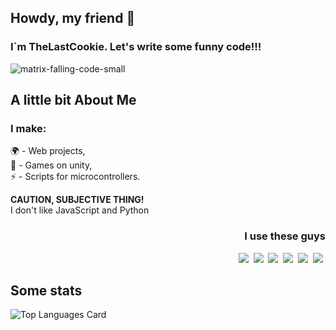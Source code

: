 ## Howdy, my friend 👋
### I`m TheLastCookie. Let's write some funny code!!!
![matrix-falling-code-small](https://github.com/user-attachments/assets/724b4b23-3ca2-4145-a1d2-a7f9521c63a4)

<!--
**TheLastCookie-404/TheLastCookie-404** is a ✨ _special_ ✨ repository because its `README.md` (this file) appears on your GitHub profile.

Here are some ideas to get you started:

- 🔭 I’m currently working on ...
- 🌱 I’m currently learning ...
- 👯 I’m looking to collaborate on ...
- 🤔 I’m looking for help with ...
- 💬 Ask me about ...
- 📫 How to reach me: ...
- 😄 Pronouns: ...
- ⚡ Fun fact: ...
-->

<h2>A little bit About Me</h2>
<div width="50%" align="left">
  <p>
    <h3>I make:</strong> </h3>
    🌍 - Web projects, <br>
    👾 - Games on unity, <br>
    ⚡ - Scripts for microcontrollers. <br>
  </p>
  <p>
    <strong>CAUTION, SUBJECTIVE THING!</strong> <br>
    I don't like JavaScript and Python
  </p>
</div>
<div width="50%" align="right">
  <h3>I use these guys</h3>
  <div>
    <img src="https://img.shields.io/badge/C-00599C?logo=c&logoColor=white">&nbsp;
    <img src="https://img.shields.io/badge/C++-%2300599C.svg?logo=c%2B%2B&logoColor=white">&nbsp;
    <img src="https://img.shields.io/badge/.NET-512BD4?logo=dotnet&logoColor=fff">&nbsp;
    <img src="https://img.shields.io/badge/JavaScript-F7DF1E?logo=javascript&logoColor=000">&nbsp;
    <img src="https://img.shields.io/badge/TypeScript-3178C6?logo=typescript&logoColor=fff">&nbsp;
    <img src="https://img.shields.io/badge/Laravel-%23FF2D20.svg?logo=laravel&logoColor=white">&nbsp;
  </div>
</div>



<h2>Some stats</h2>
<div https://github-readme-stats.vercel.app/api/top-langs/?username=TheLastCookie-404&layout=compact&theme=dark>
<img src="https://github-readme-stats.vercel.app/api/top-langs/?username=TheLastCookie-404&layout=compact&theme=dark" alt="Top Languages Card"></div>

<!--
<h2 align="center">📫 Connect with me</h2>
<p align="center">🔗 LinkedIn: <a href="https://www.linkedin.com/in/johndoe" target="_blank">John Doe</a></p>
-->
